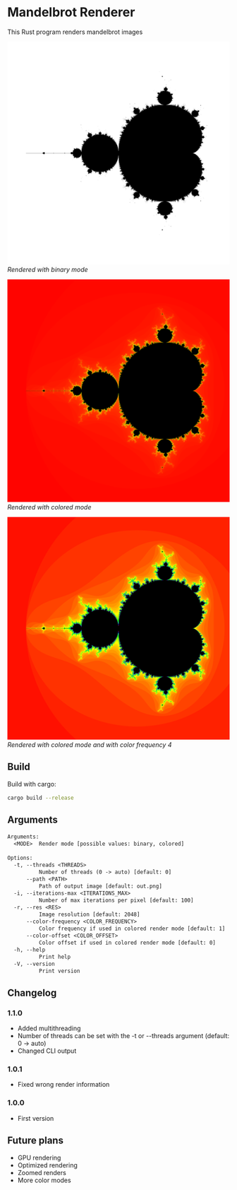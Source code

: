 # Mandelbrot Renderer

This Rust program renders mandelbrot images

![Binary mandelbrot](binary.png)
*Rendered with binary mode*

![Colored mandelbrot](colored.png)
*Rendered with colored mode*

![Colred mandelbrot with color frequency 4](colored_f4.png)
*Rendered with colored mode and with color frequency 4*

## Build

Build with cargo:

```bash
cargo build --release
```

## Arguments

```text
Arguments:
  <MODE>  Render mode [possible values: binary, colored]

Options:
  -t, --threads <THREADS>
          Number of threads (0 -> auto) [default: 0]
      --path <PATH>
          Path of output image [default: out.png]
  -i, --iterations-max <ITERATIONS_MAX>
          Number of max iterations per pixel [default: 100]
  -r, --res <RES>
          Image resolution [default: 2048]
      --color-frequency <COLOR_FREQUENCY>
          Color frequency if used in colored render mode [default: 1]
      --color-offset <COLOR_OFFSET>
          Color offset if used in colored render mode [default: 0]
  -h, --help
          Print help
  -V, --version
          Print version
```

## Changelog

### 1.1.0

- Added multithreading
- Number of threads can be set with the -t or --threads argument (default: 0 -> auto)
- Changed CLI output

### 1.0.1

- Fixed wrong render information

### 1.0.0

- First version

## Future plans

- GPU rendering
- Optimized rendering
- Zoomed renders
- More color modes
